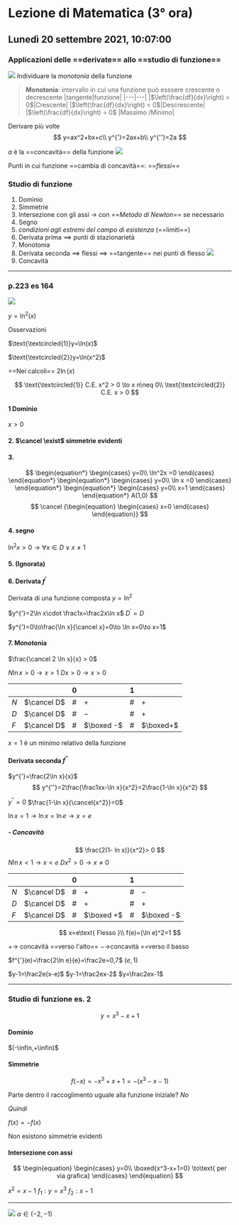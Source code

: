 # Lezione di Matematica (3° ora)
## Lunedì 20 settembre 2021, 10:07:00
### Applicazioni delle ==derivate== allo ==studio di funzione==
![](https://i.imgur.com/vrpCbq7.jpg)
Individuare la _monotonia_ della funzione

> **Monotonia**: intervallo in cui una funzione può esssere crescente o decrescente
> |tangente|funzione|
> |---|---|
> |$\left(\frac{df}{dx}\right) > 0$|Crescente|
> |$\left(\frac{df}{dx}\right) < 0$|Descrescente|
> |$\left(\frac{df}{dx}\right) = 0$ |Massimo /Minimo|

Derivare più volte
$$
y=ax^2+bx+c\\
y^{'}=2ax+b\\
y^{''}=2a
$$

$a$ è la ==concavità== della funzione
![](https://i.imgur.com/Ke1hZ55.jpg)


Punti in cui funzione ==cambia di concavità==: ==$flessi$==


### Studio di funzione
1. Dominio
2. Simmetrie
3. Intersezione con gli assi $\to$ con ==_Metodo di Newton_== se necessario
4. Segno
5. _condizioni agli estremi del campo di esistenza_ (==limiti==)
6. Derivata prima $\implies$ punti di stazionarietà
7. Monotonia
8. Derivata seconda $\implies$ flessi $\implies$ ==tangente== nei punti di flesso
![](https://i.imgur.com/szi250N.jpg)
9. Concavità

 ---
 ### p.223 es 164
![](https://i.imgur.com/gmPKbKn.jpg)
 
 $y=\ln^2(x)$

Osservazioni

$\text{\textcircled{1}}y=\ln(x)$


$\text{\textcircled{2}}y=\ln(x^2)$

==Nei calcoli== $2\ln(x)$

$$
\text{\textcircled{1}} C.E. x^2 > 0 \to x n\neq 0\\
\text{\textcircled{2}} C.E. x > 0
$$

#### $1$ Dominio

$x > 0$

#### 2. $\cancel \exist$ simmetrie evidenti

#### 3.
$$
\begin{equation*} \begin{cases} 
y=0\\
\ln^2x =0
\end{cases} \end{equation*}
\begin{equation*} \begin{cases} 
y=0\\
\ln x =0
 \end{cases} \end{equation*}
 \begin{equation*} \begin{cases} 
y=0\\
x=1
\end{cases} \end{equation*}
A(1,0)
$$
$$
\cancel {\begin{equation} \begin{cases} x=0 \end{cases} \end{equation}}
$$
#### 4. segno

$\ln^2 x > 0 \to \forall x \in D \lor x \neq 1$

#### 5. (Ignorata)
#### 6. Derivata $f^{'}$
Derivata di una funzione composta
$y=\ln^2$

$y^{'}=2\ln x\cdot \frac1x=\frac2x\ln x$
$D^{'}=D$

$y^{'}=0\to\frac{\ln x}{\cancel x}=0\to \ln x=0\to x=1$
#### 7. Monotonia

$\frac{\cancel 2 \ln x}{x} > 0$

$N \ln x >  0 \to x > 1$
$D x > 0 \to x > 0$

|||$0$||$1$||
|---|---|---|---|---|---|
|$N$|$\cancel D$|$\#$|$+$|$\#$|$+$
|$D$|$\cancel D$|$\#$|$-$|$\#$|$+$|
|$F$|$\cancel D$|$\#$|$\boxed -$|$\#$|$\boxed+$


$x=1$ è un minimo relativo della funzione

#### Derivata seconda $f^{''}$

$y^{'}=\frac{2\ln x}{x}$
$$
y^{''}=2\frac{\frac1xx-\ln x}{x^2}=2\frac{1-\ln x}{x^2}
$$

$y^{''}=0$
$\frac{1-\ln x}{\cancel{x^2}}=0$

$\ln x=1 \to \ln x = \ln e \to  x=e$

##### - Concavità

$$
\frac{2(1-	ln x)}{x^2}> 0
$$
$N \ln x < 1 \to x < e$
$D x^2 > 0 \to x \neq 0$


|||$0$||$1$||
|---|---|---|---|---|---|
|$N$|$\cancel D$|$\#$|$+$|$\#$|$-$
|$D$|$\cancel D$|$\#$|$+$|$\#$|$+$|
|$F$|$\cancel D$|$\#$|$\boxed +$|$\#$|$\boxed -$


$$
x=e\text{ Flesso  }\\
f(e)=(\ln e)^2=1
$$

$+\to$ concavità ==verso l'alto==
$-\to$concavità ==verso il basso


$f^{'}(e)=\frac{2\ln e}{e}=\frac2e=0,7$
$(e,1)$

$y-1=\frac2e(x-e)$
$y-1=\frac2ex-2$
$y=\frac2ex-1$

---
### Studio di funzione es. 2
$$
y=x^3-x+1
$$

#### Dominio
$(-\infin,+\infin)$
#### Simmetrie
$$
f(-x)=-x^3+x+1=-(x^3-x-1)
$$

Parte dentro il raccoglimento uguale alla funzione iniziale? $No$

$Quindi$

$f(x)=-f(x)$

Non esistono simmetrie evidenti

#### Intersezione con assi
$$
\begin{equation} \begin{cases} 
y=0\\
\boxed{x^3-x+1=0} \to\text{ per via grafica}
 \end{cases} \end{equation}
$$


$x^2=x-1$
$f_1:y=x^3$
$f_2:x-1$

---
![](https://i.imgur.com/rALS2q1.jpg)
$\alpha \in (-2,-1)$


<!--stackedit_data:
eyJoaXN0b3J5IjpbMTUyMjkwMzczNSwxMTAyODc2MDc0LDE5Nz
g4MzU0NDMsLTIwNzkyNzQ0NTAsMTE3MDQwNzE3MiwxNTEzNDQ2
NDUwLDE1MTM0NDY0NTAsMTU1MzY3ODQyNSw2Njc5NTc0NjgsMT
c4NzA4OTY5NCw2MDc0MjU5NywtODU1NDQzMzIxLC02MTMyNDIz
MjJdfQ==
-->